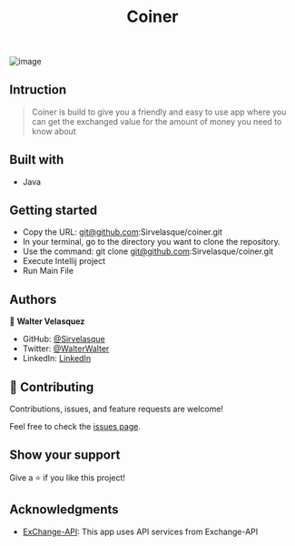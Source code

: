 <div align="center">
  <h1 align="center">
    Coiner
    <br />
    <br />
</div>

![image](https://github.com/Sirvelasque/coiner/assets/82236725/df75fc2b-e658-471b-a4a2-71b5802134d7)

## Intruction

> Coiner is build to give you a friendly and easy to use app where you can get the exchanged value for the amount of money you need to know about

## Built with
- Java

## Getting started
- Copy the URL: git@github.com:Sirvelasque/coiner.git
- In your terminal, go to the directory you want to clone the repository.
- Use the command: git clone git@github.com:Sirvelasque/coiner.git
- Execute Intellij project
- Run Main File

## Authors

👤 **Walter Velasquez**

- GitHub: [@Sirvelasque](https://github.com/Sirvelasque)
- Twitter: [@WalterWalter](https://twitter.com/WalterWalte)
- LinkedIn: [LinkedIn](https://www.linkedin.com/in/sirvelasque/)

## 🤝 Contributing

Contributions, issues, and feature requests are welcome!

Feel free to check the [issues page](../../issues/).

## Show your support

Give a ⭐️ if you like this project!

## Acknowledgments

- [ExChange-API]([https://jikan.moe](https://app.exchangerate-api.com)): This app uses API services from Exchange-API

